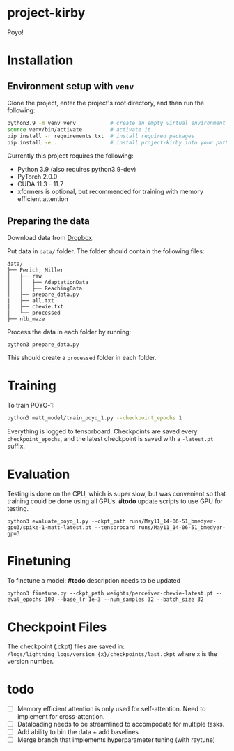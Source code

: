 # project-kirby
Poyo!

# Installation
## Environment setup with `venv`
Clone the project, enter the project's root directory, and then run the following:
```bash
python3.9 -m venv venv           # create an empty virtual environment
source venv/bin/activate         # activate it
pip install -r requirements.txt  # install required packages
pip install -e .                 # install project-kirby into your path
```

Currently this project requires the following:
- Python 3.9 (also requires python3.9-dev)
- PyTorch 2.0.0
- CUDA 11.3 - 11.7 
- xformers is optional, but recommended for training with memory efficient attention


## Preparing the data

Download data from [Dropbox](https://www.dropbox.com/scl/fo/j9wwle1ta0r4hpxqu885n/h?dl=0&rlkey=o6mf1l1y9c5i3npeetwqi1krl).

Put data in `data/` folder. The folder should contain the following files:
```
data/
├── Perich, Miller
│   ├── raw
│   │   ├── AdaptationData
│   │   ├── ReachingData
│   ├── prepare_data.py
|   ├── all.txt
|   ├── chewie.txt
│   └── processed
├── nlb_maze
```

Process the data in each folder by running:
```
python3 prepare_data.py
```
This should create a `processed` folder in each folder.

# Training
To train POYO-1:
```bash
python3 matt_model/train_poyo_1.py --checkpoint_epochs 1
```
Everything is logged to tensorboard. Checkpoints are saved every `checkpoint_epochs`, and the latest checkpoint is saved with a `-latest.pt` suffix.

# Evaluation
Testing is done on the CPU, which is super slow, but was convenient so that training could be done using all GPUs. **#todo** update scripts to use GPU for testing.
```
python3 evaluate_poyo_1.py --ckpt_path runs/May11_14-06-51_bmedyer-gpu3/spike-1-matt-latest.pt --tensorboard runs/May11_14-06-51_bmedyer-gpu3
```

# Finetuning
To finetune a model: **#todo** description needs to be updated
```
python3 finetune.py --ckpt_path weights/perceiver-chewie-latest.pt --eval_epochs 100 --base_lr 1e-3 --num_samples 32 --batch_size 32
```

# Checkpoint Files
The checkpoint (.ckpt) files are saved in:
`/logs/lightning_logs/version_{x}/checkpoints/last.ckpt` where `x` is the version number.


# todo
- [ ] Memory efficient attention is only used for self-attention. Need to implement for cross-attention.
- [ ] Dataloading needs to be streamlined to accompodate for multiple tasks.
- [ ] Add ability to bin the data + add baselines 
- [ ] Merge branch that implements hyperparameter tuning (with raytune)
